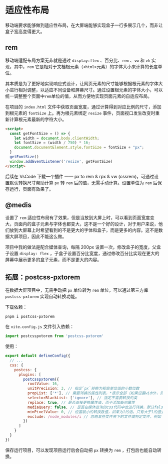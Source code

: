 # 适应性布局

移动端要求能够做到适应性布局，在大屏端能够实现盒子一行多展示几个，而非让盒子宽高变得更大。

## rem

移动端适配布局方案无非就是通过 `display:flex` 、百分比、`rem` 、`vw` 和 `vh` 实现，其中，`rem` 它是相对于文档根元素（`<html>`元素）的字体大小来计算的长度单位。

其本质是为了更好地实现响应式设计，让网页元素的尺寸能够根据根元素的字体大小进行相对调整，以适应不同设备和屏幕尺寸。通过设置根元素的字体大小，可以统一调整整个页面中`rem`单位的值，从而方便地实现页面元素的自适应布局。

在项目的 `index.html` 文件中获取页面宽度，通过计算得到对应比例的尺寸，添加到根元素的 `fontSize` 上。再为根元素绑定 `resize` 事件，页面视口发生改变时重新计算根元素最新的字符大小。

```html
<script>
  const getFontSize = () => {
    let width = document.body.clientWidth;
    let fontSize = (width / 750) * 16;
    document.documentElement.style.fontSize = fontSize + "px";
  }
  getFontSize()
  window.addEventListener('resize', getFontSize)
</script>
```

后续在 VsCode 下载一个插件 —— px to rem & rpx & vw (cssrem)，可通过设置默认转换尺寸帮助计算 `px` 转 `rem` 后的值，无需手动计算。设置单位为 `rem` 后保存运行，页面有效果了。

## @medis

设置了 `rem` 适应性布局有了效果，但是当放到大屏上时，可以看到页面宽度变大，页面内的盒子元素与字体也都变大，这不是一个好的设计，对于用户来说，他们放到大屏幕上时希望看到的不是更大的字体和盒子，而是更多的内容。这不是数据大屏项目，因此不能这么做。

项目中我的做法是配合媒体查询，每隔 200px 设置一次，修改盒子的宽度，父盒子设置 `display: flex` ，子盒子设置百分比宽度，通过修改百分比实现在更大的屏幕中展示更多的盒子元素，而不是更大的内容。

## 拓展：postcss-pxtorem

在数据大屏项目中，无需手动把 `px` 单位转为 `rem` 单位，可以通过第三方库 `postcss-pxtorem` 实现自动转换功能。

下载依赖：

```
pnpm i postcss-pxtorem
```

在 `vite.config.js` 文件引入依赖：

```js
import postcsspxtorem from 'postcss-pxtorem'
```

使用：

```js
export default defineConfig({
  // ...
  css: {
    postcss: {
      plugins: [
        postcsspxtorem({
          rootValue: 16,
          unitPrecision: 3, // 指定`px`转换为视窗单位值的小数位数
          propList: ['*'], // 需要转换的属性列表，*表示全部（如果设置width，则width的值会被转换）
          selectorBlackList: ['ignore'], // 指定不需要转换的类
          replace: true, // 是否直接更换属性值，而不添加备用属性
          mediaQuery: false, // 是否在媒体查询的css代码中也进行转换，默认false
          minPixelValue: 0, // 设置最小的转换数值，如果为1的话，只有大于1的值会被转换
          exclude: /node_modules/i // 忽略某些文件夹下的文件或特定文件，例如 'node_modules' 下的文件
        })
      ]
    }
  }
})
```

保存运行项目，可以发现项目运行后会自动把 `px` 转换为 `rem` ，打包后也能自动转换。